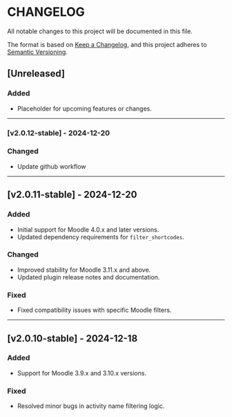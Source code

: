 # CHANGELOG

All notable changes to this project will be documented in this file.

The format is based on [Keep a Changelog](https://keepachangelog.com/),
and this project adheres to [Semantic Versioning](https://semver.org/).

## [Unreleased]
### Added
- Placeholder for upcoming features or changes.

---

### [v2.0.12-stable] - 2024-12-20
### Changed
- Update github workflow

---

## [v2.0.11-stable] - 2024-12-20
### Added
- Initial support for Moodle 4.0.x and later versions.
- Updated dependency requirements for `filter_shortcodes`.

### Changed
- Improved stability for Moodle 3.11.x and above.
- Updated plugin release notes and documentation.

### Fixed
- Fixed compatibility issues with specific Moodle filters.

---

## [v2.0.10-stable] - 2024-12-18
### Added
- Support for Moodle 3.9.x and 3.10.x versions.

### Fixed
- Resolved minor bugs in activity name filtering logic.
